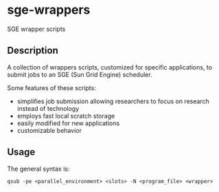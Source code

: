 # sge-wrappers
SGE wrapper scripts

## Description
A collection of wrappers scripts, customized for specific applications, to submit jobs to an SGE (Sun Grid Engine) scheduler.

Some features of these scripts:

  - simplifies job submission allowing researchers to focus on research instead of technology
  - employs fast local scratch storage
  - easily modified for new applications
  - customizable behavior
  
## Usage
The general syntax is:

```
qsub -pe <parallel_environment> <slots> -N <program_file> <wrapper>
```


